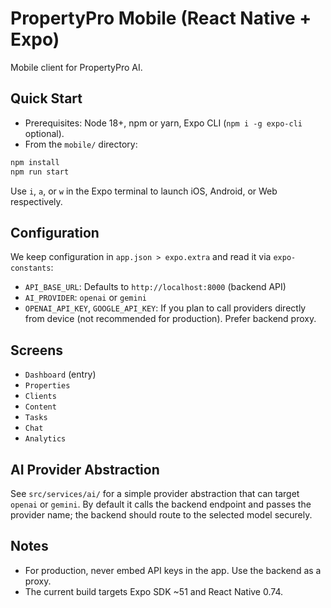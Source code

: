 # PropertyPro Mobile (React Native + Expo)

Mobile client for PropertyPro AI.

## Quick Start

- Prerequisites: Node 18+, npm or yarn, Expo CLI (`npm i -g expo-cli` optional).
- From the `mobile/` directory:

```bash
npm install
npm run start
```

Use `i`, `a`, or `w` in the Expo terminal to launch iOS, Android, or Web respectively.

## Configuration

We keep configuration in `app.json > expo.extra` and read it via `expo-constants`:

- `API_BASE_URL`: Defaults to `http://localhost:8000` (backend API)
- `AI_PROVIDER`: `openai` or `gemini`
- `OPENAI_API_KEY`, `GOOGLE_API_KEY`: If you plan to call providers directly from device (not recommended for production). Prefer backend proxy.

## Screens

- `Dashboard` (entry)
- `Properties`
- `Clients`
- `Content`
- `Tasks`
- `Chat`
- `Analytics`

## AI Provider Abstraction

See `src/services/ai/` for a simple provider abstraction that can target `openai` or `gemini`. By default it calls the backend endpoint and passes the provider name; the backend should route to the selected model securely.

## Notes

- For production, never embed API keys in the app. Use the backend as a proxy.
- The current build targets Expo SDK ~51 and React Native 0.74.
